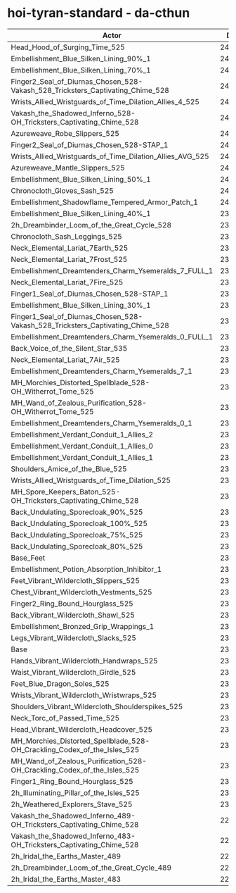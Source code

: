 # hoi-tyran-standard - da-cthun
| Actor | DPS | Increase |
|---|:---:|:---:|
|Head_Hood_of_Surging_Time_525|244452|3.31%|
|Embellishment_Blue_Silken_Lining_90%_1|242989|2.70%|
|Embellishment_Blue_Silken_Lining_70%_1|241678|2.14%|
|Finger2_Seal_of_Diurnas_Chosen_528-Vakash_528_Tricksters_Captivating_Chime_528|241276|1.97%|
|Wrists_Allied_Wristguards_of_Time_Dilation_Allies_4_525|241220|1.95%|
|Vakash_the_Shadowed_Inferno_528-OH_Tricksters_Captivating_Chime_528|241186|1.93%|
|Azureweave_Robe_Slippers_525|240858|1.80%|
|Finger2_Seal_of_Diurnas_Chosen_528-STAP_1|240538|1.66%|
|Wrists_Allied_Wristguards_of_Time_Dilation_Allies_AVG_525|240490|1.64%|
|Azureweave_Mantle_Slippers_525|240344|1.58%|
|Embellishment_Blue_Silken_Lining_50%_1|240199|1.52%|
|Chronocloth_Gloves_Sash_525|240182|1.51%|
|Embellishment_Shadowflame_Tempered_Armor_Patch_1|240156|1.50%|
|Embellishment_Blue_Silken_Lining_40%_1|239665|1.29%|
|2h_Dreambinder_Loom_of_the_Great_Cycle_528|239606|1.27%|
|Chronocloth_Sash_Leggings_525|239414|1.19%|
|Neck_Elemental_Lariat_7Earth_525|239076|1.04%|
|Neck_Elemental_Lariat_7Frost_525|239029|1.02%|
|Embellishment_Dreamtenders_Charm_Ysemeralds_7_FULL_1|239025|1.02%|
|Neck_Elemental_Lariat_7Fire_525|238939|0.98%|
|Finger1_Seal_of_Diurnas_Chosen_528-STAP_1|238919|0.98%|
|Embellishment_Blue_Silken_Lining_30%_1|238760|0.91%|
|Finger1_Seal_of_Diurnas_Chosen_528-Vakash_528_Tricksters_Captivating_Chime_528|238719|0.89%|
|Embellishment_Dreamtenders_Charm_Ysemeralds_0_FULL_1|238654|0.86%|
|Back_Voice_of_the_Silent_Star_535|238601|0.84%|
|Neck_Elemental_Lariat_7Air_525|238593|0.84%|
|Embellishment_Dreamtenders_Charm_Ysemeralds_7_1|238535|0.81%|
|MH_Morchies_Distorted_Spellblade_528-OH_Witherrot_Tome_525|238359|0.74%|
|MH_Wand_of_Zealous_Purification_528-OH_Witherrot_Tome_525|238252|0.69%|
|Embellishment_Dreamtenders_Charm_Ysemeralds_0_1|238068|0.62%|
|Embellishment_Verdant_Conduit_1_Allies_2|238044|0.61%|
|Embellishment_Verdant_Conduit_1_Allies_0|238009|0.59%|
|Embellishment_Verdant_Conduit_1_Allies_1|237997|0.59%|
|Shoulders_Amice_of_the_Blue_525|237799|0.50%|
|Wrists_Allied_Wristguards_of_Time_Dilation_525|237515|0.38%|
|MH_Spore_Keepers_Baton_525-OH_Tricksters_Captivating_Chime_528|237295|0.29%|
|Back_Undulating_Sporecloak_90%_525|237225|0.26%|
|Back_Undulating_Sporecloak_100%_525|237170|0.24%|
|Back_Undulating_Sporecloak_75%_525|237108|0.21%|
|Back_Undulating_Sporecloak_80%_525|237051|0.19%|
|Base_Feet|236889|0.12%|
|Embellishment_Potion_Absorption_Inhibitor_1|236819|0.09%|
|Feet_Vibrant_Wildercloth_Slippers_525|236764|0.07%|
|Chest_Vibrant_Wildercloth_Vestments_525|236734|0.05%|
|Finger2_Ring_Bound_Hourglass_525|236693|0.04%|
|Back_Vibrant_Wildercloth_Shawl_525|236690|0.03%|
|Embellishment_Bronzed_Grip_Wrappings_1|236685|0.03%|
|Legs_Vibrant_Wildercloth_Slacks_525|236637|0.01%|
|Base|236609|0.00%|
|Hands_Vibrant_Wildercloth_Handwraps_525|236555|-0.02%|
|Waist_Vibrant_Wildercloth_Girdle_525|236485|-0.05%|
|Feet_Blue_Dragon_Soles_525|236482|-0.05%|
|Wrists_Vibrant_Wildercloth_Wristwraps_525|236421|-0.08%|
|Shoulders_Vibrant_Wildercloth_Shoulderspikes_525|236348|-0.11%|
|Neck_Torc_of_Passed_Time_525|236324|-0.12%|
|Head_Vibrant_Wildercloth_Headcover_525|236149|-0.19%|
|MH_Morchies_Distorted_Spellblade_528-OH_Crackling_Codex_of_the_Isles_525|235888|-0.30%|
|MH_Wand_of_Zealous_Purification_528-OH_Crackling_Codex_of_the_Isles_525|235810|-0.34%|
|Finger1_Ring_Bound_Hourglass_525|235701|-0.38%|
|2h_Illuminating_Pillar_of_the_Isles_525|235020|-0.67%|
|2h_Weathered_Explorers_Stave_525|234318|-0.97%|
|Vakash_the_Shadowed_Inferno_489-OH_Tricksters_Captivating_Chime_528|229367|-3.06%|
|Vakash_the_Shadowed_Inferno_483-OH_Tricksters_Captivating_Chime_528|227887|-3.69%|
|2h_Iridal_the_Earths_Master_489|222782|-5.84%|
|2h_Dreambinder_Loom_of_the_Great_Cycle_489|222508|-5.96%|
|2h_Iridal_the_Earths_Master_483|220945|-6.62%|
